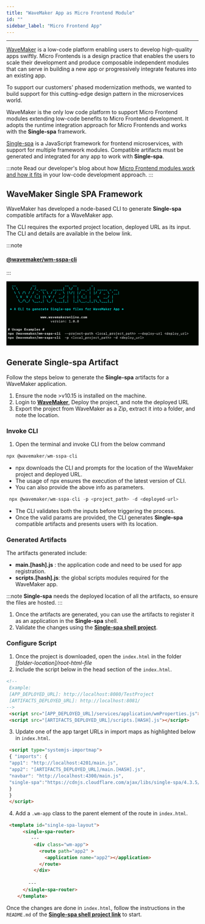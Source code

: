```yaml
---
title: "WaveMaker App as Micro Frontend Module"
id: ""
sidebar_label: "Micro Frontend App"
---
```

---

[WaveMaker](https://www.wavemakeronline.com/) is a low-code platform enabling users to develop high-quality apps swiftly. Micro Frontends is a design practice that enables the users to scale their development and produce composable independent modules that can serve in building a new app or progressively integrate features into an existing app. 

To support our customers' phased modernization methods, we wanted to build support for this cutting-edge design pattern in the microservices world.
 
WaveMaker is the only low code platform to support Micro Frontend modules extending low-code benefits to Micro Frontend development. It adopts the runtime integration approach for Micro Frontends and works with the **Single-spa** framework. 

[Single-spa](https://single-spa.js.org/) is a JavaScript framework for frontend microservices, with support for multiple framework modules. Compatible artifacts must be generated and integrated for any app to work with **Single-spa**.

:::note
Read our developer's blog about how [Micro Frontend modules work and how it fits](/learn/blog/2020/02/25/wavemaker-micro-front-end-support) in your low-code development approach.
:::

## WaveMaker Single SPA Framework

WaveMaker has developed a node-based CLI to generate **Single-spa** compatible artifacts for a WaveMaker app.

The CLI requires the exported project location, deployed URL as its input. The CLI and details are available in the below link.

:::note
#### [**@wavemaker/wm-sspa-cli**](https://www.npmjs.com/package/@wavemaker/wm-sspa-cli)
:::

[![screenshot](/learn/assets/wm-sspa-cli.png)](/learn/assets/wm-sspa-cli.png)

## Generate Single-spa Artifact

Follow the steps below to generate the **Single-spa** artifacts for a WaveMaker application.

1. Ensure the node >v10.15 is installed on the machine.
2. Login to [**WaveMaker**](https://www.wavemakeronline.com/), Deploy the project, and note the deployed URL
3. Export the project from WaveMaker as a Zip, extract it into a folder, and note the location.

### Invoke CLI

1. Open the terminal and invoke CLI from the below command

 ```js
 npx @wavemaker/wm-sspa-cli
 ```

- npx downloads the CLI and prompts for the location of the WaveMaker project and deployed URL.
- The usage of npx ensures the execution of the latest version of CLI.
- You can also provide the above info as parameters.

```js
 npx @wavemaker/wm-sspa-cli -p <project_path> -d <deployed-url>
```

- The CLI validates both the inputs before triggering the process. 
- Once the valid params are provided, the CLI generates **Single-spa** compatible artifacts and presents users with its location.

### Generated Artifacts

The artifacts generated include: 

 - **main.[hash].js** : the application code and need to be used for app registration.
 - **scripts.[hash].js**: the global scripts modules required for the WaveMaker app.

:::note
**Single-spa** needs the deployed location of all the artifacts, so ensure the files are hosted.
:::

1. Once the artifacts are generated, you can use the artifacts to register it as an application in the **Single-spa** shell.
2. Validate the changes using the [**Single-spa shell project**](https://github.com/joeldenning/coexisting-angular-microfrontends).

### Configure Script

1. Once the project is downloaded, open the `index.html` in the folder *[folder-location]/root-html-file*
2. Include the script below in the head section of the `index.html`.

```html
<!-- 
 Example: 
 [APP_DEPLOYED_URL]: http://localhost:8080/TestProject 
 [ARTIFACTS_DEPLOYED_URL]: http://localhost:8081/
-->
 <script src="[APP_DEPLOYED_URL]/services/application/wmProperties.js"></script>
 <script src="[ARTIFACTS_DEPLOYED_URL]/scripts.[HASH].js"></script>
```

3. Update one of the app target URLs in import maps as highlighted below in `index.html`.

```html
 <script type="systemjs-importmap">
 { "imports": {
 "app1": "http://localhost:4201/main.js",
 "app2": "[ARTIFACTS_DEPLOYED_URL]/main.[HASH].js",
 "navbar": "http://localhost:4300/main.js",
 "single-spa":"https://cdnjs.cloudflare.com/ajax/libs/single-spa/4.3.5/system/single-spa.min.js"
 }
 }
 </script>
```

4. Add a `.wm-app` class to the parent element of the route in `index.html`.

```html
 <template id="single-spa-layout">
      <single-spa-router>
         ---
          <div class="wm-app">
            <route path="app2" >
              <application name="app2"></application>
            </route>
          </div>
         
        ---
      </single-spa-router>
    </template>
```

Once the changes are done in `index.html`, follow the instructions in the `README.md` of the [**Single-spa shell project link**](https://github.com/joeldenning/coexisting-angular-microfrontends) to start.

